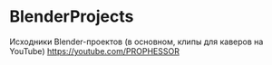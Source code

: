 # BlenderProjects
Исходники Blender-проектов (в основном, клипы для каверов на YouTube) https://youtube.com/PROPHESSOR
